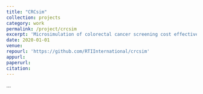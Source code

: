 ```yaml
---
title: "CRCsim"
collection: projects
category: work
permalink: /project/crcsim
excerpt: 'Microsimulation of colorectal cancer screening cost effectiveness.'
date: 2020-01-01
venue:
repourl: 'https://github.com/RTIInternational/crcsim'
appurl:
paperurl:
citation:
---
```


...